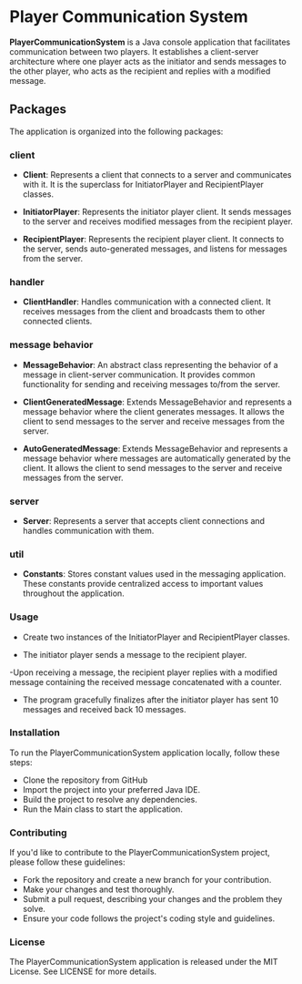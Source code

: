 # Player Communication System

**PlayerCommunicationSystem** is a Java console application that facilitates communication between two players. It establishes a client-server architecture where one player acts as the initiator and sends messages to the other player, who acts as the recipient and replies with a modified message.

## Packages

The application is organized into the following packages:

### client

- **Client**: Represents a client that connects to a server and communicates with it. It is the superclass for InitiatorPlayer and RecipientPlayer classes.

+ **InitiatorPlayer**: Represents the initiator player client. It sends messages to the server and receives modified messages from the recipient player.

* **RecipientPlayer**: Represents the recipient player client. It connects to the server, sends auto-generated messages, and listens for messages from the server.

### handler

- **ClientHandler**: Handles communication with a connected client. It receives messages from the client and broadcasts them to other connected clients.

### message behavior

- **MessageBehavior**: An abstract class representing the behavior of a message in client-server communication. It provides common functionality for sending and receiving messages to/from the server.

- **ClientGeneratedMessage**: Extends MessageBehavior and represents a message behavior where the client generates messages. It allows the client to send messages to the server and receive messages from the server.

- **AutoGeneratedMessage**: Extends MessageBehavior and represents a message behavior where messages are automatically generated by the client. It allows the client to send messages to the server and receive messages from the server.

### server

- **Server**: Represents a server that accepts client connections and handles communication with them.

### util

- **Constants**: Stores constant values used in the messaging application. These constants provide centralized access to important values throughout the application.

### Usage

- Create two instances of the InitiatorPlayer and RecipientPlayer classes.

- The initiator player sends a message to the recipient player.

-Upon receiving a message, the recipient player replies with a modified message containing the received message concatenated with a counter.

- The program gracefully finalizes after the initiator player has sent 10 messages and received back 10 messages.

### Installation

To run the PlayerCommunicationSystem application locally, follow these steps:

- Clone the repository from GitHub
- Import the project into your preferred Java IDE.
- Build the project to resolve any dependencies.
- Run the Main class to start the application.
  
### Contributing

If you'd like to contribute to the PlayerCommunicationSystem project, please follow these guidelines:

- Fork the repository and create a new branch for your contribution.
- Make your changes and test thoroughly.
- Submit a pull request, describing your changes and the problem they solve.
- Ensure your code follows the project's coding style and guidelines.

### License

The PlayerCommunicationSystem application is released under the MIT License. See LICENSE for more details.
